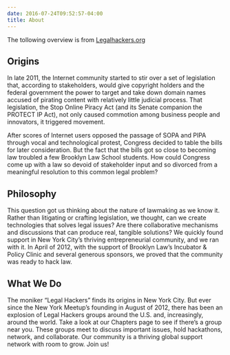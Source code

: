 ```yaml
---
date: 2016-07-24T09:52:57-04:00
title: About 
---
```


The tollowing overview is from [Legalhackers.org](https://legalhackers.org)

## Origins

In late 2011, the Internet community started to stir over a set of legislation that, according to stakeholders, would give copyright holders and the federal government the power to target and take down domain names accused of pirating content with relatively little judicial process.  That legislation, the Stop Online Piracy Act (and its Senate companion the PROTECT IP Act), not only caused commotion among business people and innovators, it triggered movement.

After scores of Internet users opposed the passage of SOPA and PIPA through vocal and technological protest, Congress decided to table the bills for later consideration.  But the fact that the bills got so close to becoming law troubled a few Brooklyn Law School students.  How could Congress come up with a law so devoid of stakeholder input and so divorced from a meaningful resolution to this common legal problem?

## Philosophy

This question got us thinking about the nature of lawmaking as we know it.  Rather than litigating or crafting legislation, we thought, can we create technologies that solves legal issues?  Are there collaborative mechanisms and discussions that can produce real, tangible solutions?  We quickly found support in New York City’s thriving entrepreneurial community, and we ran with it.  In April of 2012, with the support of Brooklyn Law’s Incubator & Policy Clinic and several generous sponsors, we proved that the community was ready to hack law.

## What We Do 

The moniker “Legal Hackers” finds its origins in New York City.  But ever since the New York Meetup’s founding in August of 2012, there has been an explosion of Legal Hackers groups around the U.S. and, increasingly, around the world. Take a look at our Chapters page to see if there’s a group near you.  These groups meet to discuss important issues, hold hackathons, network, and collaborate.  Our community is a thriving global support network with room to grow.  Join us!


 
